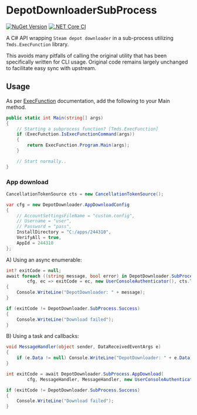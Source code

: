 DepotDownloaderSubProcess
===============
[![NuGet Version](https://img.shields.io/nuget/v/DepotDownloaderSubProcess)](https://www.nuget.org/packages/DepotDownloaderSubProcess)
[![.NET Core CI](https://github.com/Alienmario/DepotDownloaderSubProcess/actions/workflows/build.yml/badge.svg)](https://github.com/Alienmario/DepotDownloaderSubProcess/actions/workflows/build.yml)


A C# API wrapping `Steam depot downloader` in a sub-process utilizing `Tmds.ExecFunction` library.

This avoids many pitfalls of calling the original utility that has been specifically written for CLI usage.
Original code remains largely unchanged to facilitate easy sync with upstream.

## Usage

As per [ExecFunction](https://github.com/tmds/Tmds.ExecFunction) documentation, add the following to your Main method.
```c#
public static int Main(string[] args)
{
    // Starting a subprocess function? [Tmds.ExecFunction]
    if (ExecFunction.IsExecFunctionCommand(args))
    {
        return ExecFunction.Program.Main(args);
    }

    // Start normally..
}
```
### App download
```c#
CancellationTokenSource cts = new CancellationTokenSource();

var cfg = new DepotDownloader.AppDownloadConfig
{
    // AccountSettingsFileName = "custom.config",
    // Username = "user",
    // Password = "pass",
    InstallDirectory = "C:/apps/244310",
    VerifyAll = true,
    AppId = 244310
};
```
A) Using an async enumerable:
```c#
int? exitCode = null;
await foreach ((string message, bool error) in DepotDownloader.SubProcess.AppDownload(
        cfg, ec => exitCode = ec, new UserConsoleAuthenticator(), cts.Token))
{
    Console.WriteLine("DepotDownloader: " + message);
}

if (exitCode != DepotDownloader.SubProcess.Success)
{
    Console.WriteLine("Download failed");
}
```
B) Using a task and callbacks:
```c#
void MessageHandler(object sender, DataReceivedEventArgs e)
{
    if (e.Data != null) Console.WriteLine("DepotDownloader: " + e.Data);
}

int exitCode = await DepotDownloader.SubProcess.AppDownload(
        cfg, MessageHandler, MessageHandler, new UserConsoleAuthenticator(), cts.Token);

if (exitCode != DepotDownloader.SubProcess.Success)
{
    Console.WriteLine("Download failed");
}
```
